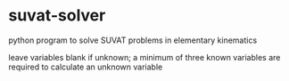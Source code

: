 # suvat-solver
python program to solve SUVAT problems in elementary kinematics

leave variables blank if unknown; a minimum of three known variables are required to calculate an unknown variable
